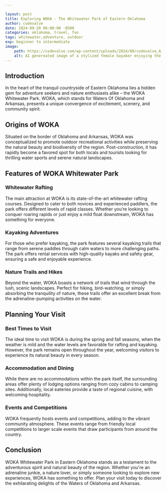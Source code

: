 ```yaml
---

layout: post
title: Exploring WOKA - The Whitewater Park of Eastern Oklahoma
author: codevalve
date: 2024-09-20 06:00:00 -0500
categories: oklahoma, travel, fun
tags: whitewater,adventure, outdoor
exp: beginner to intermediate
image:
    path: https://codevalve.com/wp-content/uploads/2024/09/codevalve_A_red_kayak_with_an_athlete_in_white_gear_and_blue__329bebe5-25af-4b80-8d5f-7b14c7809643_1.png
    alt: AI genereated image of a stylized female kayaker enjoying the course.
---
```


## Introduction

In the heart of the tranquil countryside of Eastern Oklahoma lies a hidden gem for adventure seekers and nature enthusiasts alike – the WOKA Whitewater Park. WOKA, which stands for Waters Of Oklahoma and Arkansas, presents a unique convergence of excitement, scenery, and community spirit. 

## Origins of WOKA

Situated on the border of Oklahoma and Arkansas, WOKA was conceptualized to promote outdoor recreational activities while preserving the natural beauty and biodiversity of the region. Post-construction, it has rapidly become a favored spot for both locals and tourists looking for thrilling water sports and serene natural landscapes.

## Features of WOKA Whitewater Park

### Whitewater Rafting

The main attraction at WOKA is its state-of-the-art whitewater rafting courses. Designed to cater to both novices and experienced paddlers, the park offers different levels of rapid classes. Whether you’re looking to conquer roaring rapids or just enjoy a mild float downstream, WOKA has something for everyone.

### Kayaking Adventures

For those who prefer kayaking, the park features several kayaking trails that range from serene paddles through calm waters to more challenging paths. The park offers rental services with high-quality kayaks and safety gear, ensuring a safe and enjoyable experience.

### Nature Trails and Hikes

Beyond the water, WOKA boasts a network of trails that wind through the lush, scenic landscapes. Perfect for hiking, bird-watching, or simply absorbing the tranquility of nature, these trails offer an excellent break from the adrenaline-pumping activities on the water.

## Planning Your Visit

### Best Times to Visit

The ideal time to visit WOKA is during the spring and fall seasons, when the weather is mild and the water levels are favorable for rafting and kayaking. However, the park remains open throughout the year, welcoming visitors to experience its natural beauty in every season.

### Accommodation and Dining

While there are no accommodations within the park itself, the surrounding areas offer plenty of lodging options ranging from cozy cabins to camping sites. Additionally, local eateries provide a taste of regional cuisine, with welcoming hospitality.

### Events and Competitions

WOKA frequently hosts events and competitions, adding to the vibrant community atmosphere. These events range from friendly local competitions to larger scale events that draw participants from around the country.

## Conclusion

WOKA Whitewater Park in Eastern Oklahoma stands as a testament to the adventurous spirit and natural beauty of the region. Whether you're an adrenaline junkie, a nature lover, or simply someone looking to explore new experiences, WOKA has something to offer. Plan your visit today to discover the exhilarating delights of the Waters of Oklahoma and Arkansas.

